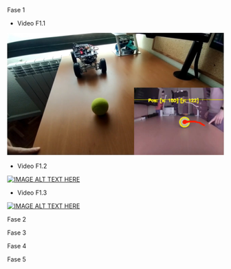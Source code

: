 Fase 1

  - Video F1.1
  
[![Video F1.1](https://raw.githubusercontent.com/javilonso/TFG-2021-CocheRobot/main/img/thumbnail%20_videoF1.1.jpeg?token=AHUDV4Z4BELBPOJR3CM4QOTAZSBES)](https://youtu.be/8XBuYrMOcsg)  
  
  - Video F1.2

[![IMAGE ALT TEXT HERE](https://img.youtube.com/vi/YOUTUBE_VIDEO_ID_HERE/0.jpg)](https://youtu.be/5gIka_E5veU)  
  
  - Video F1.3

[![IMAGE ALT TEXT HERE](https://img.youtube.com/vi/YOUTUBE_VIDEO_ID_HERE/0.jpg)](https://youtu.be/YZJiKQHk4ok)  

Fase 2


Fase 3


Fase 4


Fase 5
